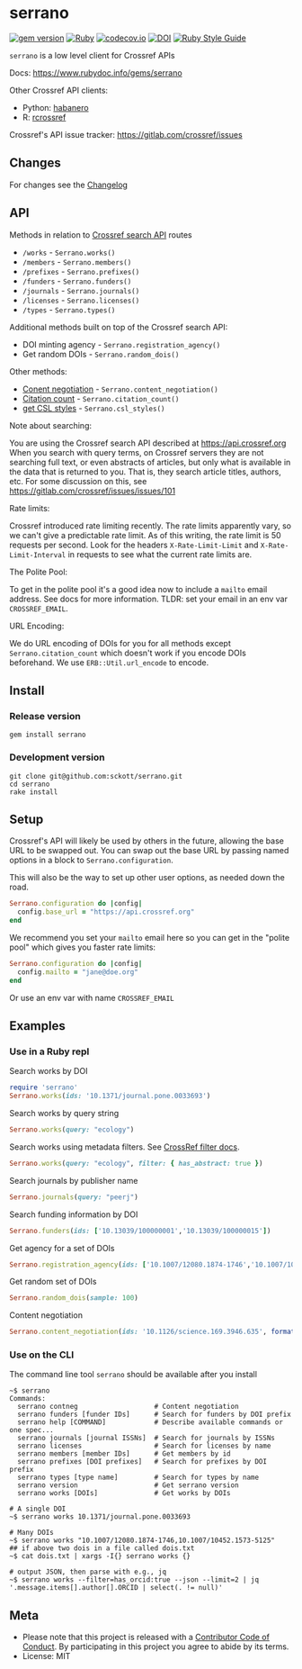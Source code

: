 serrano
=========

[![gem version](https://img.shields.io/gem/v/serrano.svg)](https://rubygems.org/gems/serrano)
[![Ruby](https://github.com/sckott/serrano/workflows/Ruby/badge.svg)](https://github.com/sckott/serrano/actions)
[![codecov.io](https://codecov.io/github/sckott/serrano/coverage.svg?branch=main)](https://codecov.io/github/sckott/serrano?branch=main)
[![DOI](https://zenodo.org/badge/2600/sckott/serrano.svg)](https://zenodo.org/badge/latestdoi/2600/sckott/serrano)
[![Ruby Style Guide](https://img.shields.io/badge/code_style-standard-brightgreen.svg)](https://github.com/testdouble/standard)

`serrano` is a low level client for Crossref APIs

Docs: https://www.rubydoc.info/gems/serrano

Other Crossref API clients:

- Python: [habanero](https://github.com/sckott/habanero)
- R: [rcrossref](https://github.com/ropensci/rcrossref)

Crossref's API issue tracker: https://gitlab.com/crossref/issues

## Changes

For changes see the [Changelog][changelog]

## API

Methods in relation to [Crossref search API][crapi] routes

* `/works` - `Serrano.works()`
* `/members` - `Serrano.members()`
* `/prefixes` - `Serrano.prefixes()`
* `/funders` - `Serrano.funders()`
* `/journals` - `Serrano.journals()`
* `/licenses` - `Serrano.licenses()`
* `/types` - `Serrano.types()`

Additional methods built on top of the Crossref search API:

* DOI minting agency - `Serrano.registration_agency()`
* Get random DOIs - `Serrano.random_dois()`

Other methods:

* [Conent negotiation][cn] - `Serrano.content_negotiation()`
* [Citation count][ccount] - `Serrano.citation_count()`
* [get CSL styles][csl] -  `Serrano.csl_styles()`

Note about searching:

You are using the Crossref search API described at https://api.crossref.org When you search with query terms, on Crossref servers they are not searching full text, or even abstracts of articles, but only what is available in the data that is returned to you. That is, they search article titles, authors, etc. For some discussion on this, see https://gitlab.com/crossref/issues/issues/101

Rate limits:

Crossref introduced rate limiting recently. The rate limits apparently vary,
so we can't give a predictable rate limit. As of this writing, the rate
limit is 50 requests per second. Look for the headers `X-Rate-Limit-Limit`
and `X-Rate-Limit-Interval` in requests to see what the current rate
limits are.

The Polite Pool:

To get in the polite pool it's a good idea now to include a `mailto` email
address. See docs for more information. TLDR: set your email in an env var `CROSSREF_EMAIL`.


URL Encoding:

We do URL encoding of DOIs for you for all methods except `Serrano.citation_count` which doesn't work if you encode DOIs beforehand. We use `ERB::Util.url_encode` to encode.


## Install

### Release version

```
gem install serrano
```

### Development version

```
git clone git@github.com:sckott/serrano.git
cd serrano
rake install
```

## Setup

Crossref's API will likely be used by others in the future, allowing the base URL to be swapped out. You can swap out the base URL by passing named options in a block to `Serrano.configuration`.

This will also be the way to set up other user options, as needed down the road.

```ruby
Serrano.configuration do |config|
  config.base_url = "https://api.crossref.org"
end
```

We recommend you set your `mailto` email here so you can get in the "polite pool" which gives you faster rate limits:

```ruby
Serrano.configuration do |config|
  config.mailto = "jane@doe.org"
end
```

Or use an env var with name `CROSSREF_EMAIL`

## Examples

### Use in a Ruby repl

Search works by DOI

```ruby
require 'serrano'
Serrano.works(ids: '10.1371/journal.pone.0033693')
```

Search works by query string

```ruby
Serrano.works(query: "ecology")
```

Search works using metadata filters. See [CrossRef filter docs](https://github.com/CrossRef/rest-api-doc#filter-names).

```ruby
Serrano.works(query: "ecology", filter: { has_abstract: true })
```

Search journals by publisher name

```ruby
Serrano.journals(query: "peerj")
```

Search funding information by DOI

```ruby
Serrano.funders(ids: ['10.13039/100000001','10.13039/100000015'])
```

Get agency for a set of DOIs

```ruby
Serrano.registration_agency(ids: ['10.1007/12080.1874-1746','10.1007/10452.1573-5125'])
```

Get random set of DOIs

```ruby
Serrano.random_dois(sample: 100)
```

Content negotiation

```ruby
Serrano.content_negotiation(ids: '10.1126/science.169.3946.635', format: "citeproc-json")
```

### Use on the CLI

The command line tool `serrano` should be available after you install

```
~$ serrano
Commands:
  serrano contneg                   # Content negotiation
  serrano funders [funder IDs]      # Search for funders by DOI prefix
  serrano help [COMMAND]            # Describe available commands or one spec...
  serrano journals [journal ISSNs]  # Search for journals by ISSNs
  serrano licenses                  # Search for licenses by name
  serrano members [member IDs]      # Get members by id
  serrano prefixes [DOI prefixes]   # Search for prefixes by DOI prefix
  serrano types [type name]         # Search for types by name
  serrano version                   # Get serrano version
  serrano works [DOIs]              # Get works by DOIs
```

```
# A single DOI
~$ serrano works 10.1371/journal.pone.0033693

# Many DOIs
~$ serrano works "10.1007/12080.1874-1746,10.1007/10452.1573-5125"
## if above two dois in a file called dois.txt 
~$ cat dois.txt | xargs -I{} serrano works {}

# output JSON, then parse with e.g., jq
~$ serrano works --filter=has_orcid:true --json --limit=2 | jq '.message.items[].author[].ORCID | select(. != null)'
```

## Meta

* Please note that this project is released with a [Contributor Code of Conduct](CONDUCT.md). By participating in this project you agree to abide by its terms.
* License: MIT

[crapi]: https://api.crossref.org/
[cn]: https://citation.crosscite.org/docs.html
[ccount]: https://www.crossref.org/documentation/retrieve-metadata/openurl/
[csl]: https://github.com/citation-style-language/styles
[changelog]: https://github.com/sckott/serrano/blob/main/CHANGELOG.md
